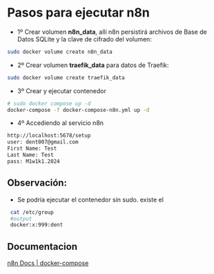 # Pasos para ejecutar n8n
- 1º Crear volumen **n8n_data**, allí n8n persistirá archivos de Base de Datos SQLite y la clave de cifrado del volumen: 
```bash
sudo docker volume create n8n_data
```
- 2º Crear volumen **traefik_data** para datos de Traefik: 
```bash
sudo docker volume create traefik_data
```
- 3º Crear y ejecutar contenedor
```bash
# sudo docker compose up -d
docker-compose -f docker-compose-n8n.yml up -d

```
- 4º Accediendo al servicio n8n
```bash
http://localhost:5678/setup
user: dent007@gmail.com
First Name: Test
Last Name: Test
pass: M1w1k1.2024
```
## Observación:
- Se podría ejecutar el contenedor sin sudo. existe el 
```bash
 cat /etc/group
 #output
 docker:x:999:dent
```
## Documentacion
[n8n Docs | docker-compose](https://docs.n8n.io/hosting/installation/server-setups/docker-compose/#3-install-docker-compose 'n8n Docs')
